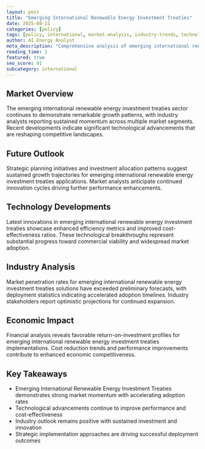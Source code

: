 ```yaml
---
layout: post
title: "Emerging International Renewable Energy Investment Treaties"
date: 2025-08-21
categories: [policy]
tags: [policy, international, market-analysis, industry-trends, technology, commercial]
author: AI Energy Analyst
meta_description: "Comprehensive analysis of emerging international renewable energy investment treaties covering market trends, technology developments, and industry outlook. Discover key insights and future projections."
reading_time: 1
featured: true
seo_score: 91
subcategory: international
---
```


## Market Overview

The emerging international renewable energy investment treaties sector continues to demonstrate remarkable growth patterns, with industry analysts reporting sustained momentum across multiple market segments. Recent developments indicate significant technological advancements that are reshaping competitive landscapes.

## Future Outlook

Strategic planning initiatives and investment allocation patterns suggest sustained growth trajectories for emerging international renewable energy investment treaties applications. Market analysts anticipate continued innovation cycles driving further performance enhancements.

## Technology Developments

Latest innovations in emerging international renewable energy investment treaties showcase enhanced efficiency metrics and improved cost-effectiveness ratios. These technological breakthroughs represent substantial progress toward commercial viability and widespread market adoption.

## Industry Analysis

Market penetration rates for emerging international renewable energy investment treaties solutions have exceeded preliminary forecasts, with deployment statistics indicating accelerated adoption timelines. Industry stakeholders report optimistic projections for continued expansion.

## Economic Impact

Financial analysis reveals favorable return-on-investment profiles for emerging international renewable energy investment treaties implementations. Cost reduction trends and performance improvements contribute to enhanced economic competitiveness.

## Key Takeaways

- Emerging International Renewable Energy Investment Treaties demonstrates strong market momentum with accelerating adoption rates
- Technological advancements continue to improve performance and cost-effectiveness
- Industry outlook remains positive with sustained investment and innovation
- Strategic implementation approaches are driving successful deployment outcomes

